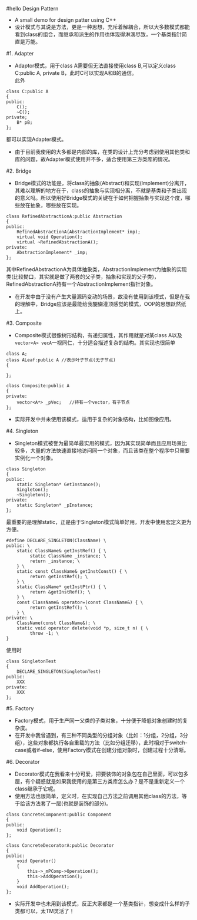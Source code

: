 #hello Design Pattern
- A small demo for design patter using C++  
- 设计模式与其说是方法，更是一种思想，充斥着解耦合，所以大多数模式都能看到class的组合，而继承和派生的作用也体现得淋漓尽致，一个基类指针简直是万能。

#1. Adapter  
- Adaptor模式，用于class A需要但无法直接使用class B,可以定义class C:public A, private B，此时C可以实现A和B的通信。  
此外
```
class C:public A
{
public:
	C();
	~C();
private;
	B* pB;
};
```
都可以实现Adapter模式。
- 由于目前我使用的大多都是内部的库，在类的设计上充分考虑到使用其他类和库的问题，故Adapter模式使用并不多，适合使用第三方类库的情况。  

#2. Bridge  
- Bridge模式的功能是，将class的抽象(Abstract)和实现(Implement)分离开，其难以理解的地方在于，class的抽象与实现相分离，不就是基类和子类出现的意义吗。所以使用好Bridge模式的关键在于如何把握抽象与实现这个度，哪些放在抽象，哪些放在实现。
```
class RefinedAbstractionA:public Abstraction
{
public:
	RefinedAbstractionA(AbstractionImplement* imp);
	virtual void Operation();
	virtual ~RefinedAbstractionA();
private:
	AbstractionImplement* _imp;
};
```
其中RefinedAbstractionA为具体抽象类，AbstractionImplement为抽象的实现类(比较拗口，其实就是做了两套的父子类，抽象和实现的父子类)，RefinedAbstractionA持有一个AbstractionImplement指针对象。
- 在开发中由于没有产生大量源码变动的场景，故没有使用到该模式，但是在我的理解中，Bridge应该是最能给我醍醐灌顶感觉的模式，OOP的思想跃然纸上。

#3. Composite  
- Composite模式很像树形结构，有递归属性，其作用就是对某class A以及`vector<A> vecA`一视同仁，十分适合描述复杂的结构。其实现也很简单

```
class A;
class ALeaf:public A //表示叶子节点(无子节点)
{

};

class Composite:public A
{
private:
	vector<A*> _pVec;	//持有一个vector，有子节点	
};
```

- 实际开发中并未使用该模式，适用于复杂的对象结构，比如图像应用。

#4. Singleton  
- Singleton模式被誉为最简单最实用的模式，因为其实现简单而且应用场景比较多，大量的方法快速直接地访问同一个对象，而且该类在整个程序中只需要实例化一个对象。

```
class Singleton
{
public:
	static Singleton* GetInstance();
	Singleton();
	~Singleton();
private:
	static Singleton* _pInstance;
};
```

最重要的是理解static，正是由于Singleton模式简单好用，开发中使用宏定义更为方便。
```
#define DECLARE_SINGLETON(ClassName) \
public: \
    static ClassName& getInstRef() { \
         static ClassName _instance; \
         return _instance; \
    } \
    static const ClassName& getInstConst() { \
         return getInstRef(); \
    } \
    static ClassName* getInstPtr() { \
         return &getInstRef(); \
    } \
    const ClassName& operator=(const ClassName&) { \
         return getInstRef(); \
    } \
private: \
    ClassName(const ClassName&); \
    static void operator delete(void *p, size_t n) { \
         throw -1; \
}
```

使用时
```
class SingletonTest
{
	DECLARE_SINGLETON(SingletonTest)
public:
	XXX
private:
	XXX
};
```

#5. Factory  
- Factory模式，用于生产同一父类的子类对象，十分便于降低对象创建时的复杂度。  
- 在开发中我曾遇到，有三种不同类型的分组对象（比如：1分组，2分组，3分组），这些对象都执行各自重载的方法（比如分组迁移），此时相对于switch-case或者if-else，使用Factory模式在创建分组对象时，创建过程十分清晰。

#6. Decorator
- Decorator模式在我看来十分可爱，把要装饰的对象包在自己里面，可以包多层，有个疑惑就是如果我使用的是第三方类库怎么办？是不是重新定义一个class继承于它呢。
- 使用方法也很简单，定义时，在实现自己方法之前调用其他class的方法，等于给该方法套了一层(也就是装饰的部分)。

```
class ConcreteComponent:public Component
{
public:
	void Operation();
};

class ConcreteDecoratorA:public Decorator
{
public:
	void Operator()
	{
		this->_mPComp->Operation();
		this->AddOperation();
	}
	void AddOperation();
};
```

- 实际开发中也未用到该模式，反正大家都是一个基类指针，想变成什么样的子类都可以，太TM灵活了！